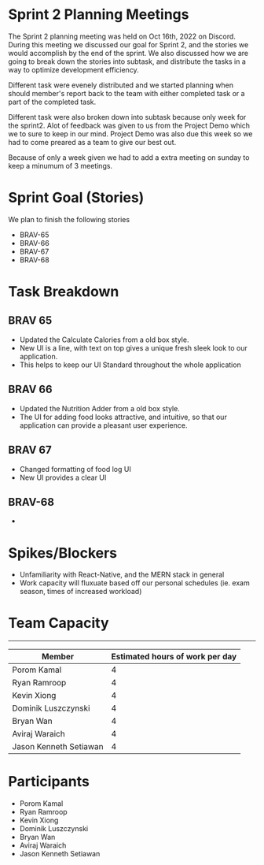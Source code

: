 # Sprint 2 Planning Meetings
The Sprint 2 planning meeting was held on Oct 16th, 2022 on Discord. During this meeting we discussed our goal for Sprint 2, and the stories we would accomplish by the end of the sprint. We also discussed how we are going to break down the stories into subtask, and distribute the tasks in a way to optimize development efficiency.

Different task were evenely distributed and we started planning when should member's report back to the team with either completed task or a part of the completed task.

Different task were also broken down into subtask because only week for the sprint2. Alot of feedback was given to us from the Project Demo which we to sure to keep in our mind. Project Demo was also due this week so we had to come preared as a team to give our best out.

Because of only a week given we had to add a extra meeting on sunday to keep a minumum of 3 meetings.

# Sprint Goal (Stories)
We plan to finish the following stories
- BRAV-65
- BRAV-66
- BRAV-67
- BRAV-68

# Task Breakdown

## BRAV 65
- Updated the Calculate Calories from a old box style.
- New UI is a line, with text on top gives a unique fresh sleek look to our application.
- This helps to keep our UI Standard throughout the whole application

## BRAV 66
- Updated the Nutrition Adder from a old box style.
- The UI for adding food looks attractive, and intuitive, so that our application can provide a pleasant user experience.

## BRAV 67
- Changed formatting of food log UI
- New UI provides a clear UI 

## BRAV-68
- 

# Spikes/Blockers
- Unfamiliarity with React-Native, and the MERN stack in general
- Work capacity will fluxuate based off our personal schedules (ie. exam season, times of increased workload)

# Team Capacity
___
| Member | Estimated hours of work per day |
|---|---|
| Porom Kamal | 4|
| Ryan Ramroop | 4|
| Kevin Xiong  | 4|
| Dominik Luszczynski  | 4|
| Bryan Wan | 4|
| Aviraj Waraich  | 4|
|Jason Kenneth Setiawan | 4|

# Participants
- Porom Kamal
- Ryan Ramroop
- Kevin Xiong 
- Dominik Luszczynski 
- Bryan Wan 
- Aviraj Waraich 
- Jason Kenneth Setiawan
